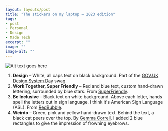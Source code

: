 ```yaml
---
layout: layouts/post
title: "The stickers on my laptop – 2023 edition"
tags:
- post
- Personal
- Design
- Made Tech
excerpt: ""
image: ""
image-alt: ""
---
```


![Alt text goes here](/images/stickers-on-my-laptop-2023.jpg)

1. **Design** – White, all caps text on black background. Part of the [GOV.UK Design System Day](https://designnotes.blog.gov.uk/2022/08/16/join-us-for-design-system-day-2022/) swag.
2. **Work Together, Super Friendly** – Red and blue text, custom hand-drawn lettering, surrounded by blue stars. From [SuperFriendly](https://superfriendly.com/).
3. **Be Inclusive** – Black text on white background. Above each letter, hands spell the letters out in sign language. I think it's American Sign Language (ASL). From [RedBubble](https://www.redbubble.com/i/sticker/Be-Inclusive-ASL-by-amyhutchison/57273663.EJUG5).
4. **Weirdo** – Green, pink and yellow hand-drawn text. Behind the text, a black cat peers over the top. By [Gemma Correll](https://www.badgebomb.com/products/weirdo-cat-sticker). I added 2 blue rectangles to give the impression of frowning eyebrows.